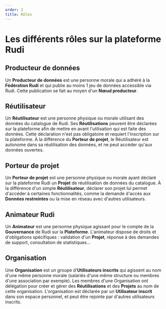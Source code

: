 ```yaml
---
order: 2
title: Rôles
---
```


# Les différents rôles sur la plateforme Rudi

## Producteur de données
Un **Producteur de données** est une personne morale qui a adhéré à la **Fédération Rudi** et qui publie au moins 1 jeu de données accessible via Rudi. Cette publication se fait au moyen d'un **Nœud producteur**.

## Réutilisateur
Un **Réutilisateur** est une personne physique ou morale utilisant des données du catalogue de Rudi. Ses **Réutilisations** peuvent être déclarées sur la plateforme afin de mettre en avant l'utilisation qui est faite des données. Cette déclaration n'est pas obligatoire et requiert l'inscription sur la plateforme. À la différence du **Porteur de projet**, le Réutilisateur est autonome dans sa réutilisation des données, et ne peut accéder qu'aux données ouvertes.

## Porteur de projet 
Un **Porteur de projet** est une personne physique ou morale ayant déclaré sur la plateforme Rudi un **Projet** de réutilisation de données du catalogue. À la différence d'un simple **Réutilisateur**, déclarer son projet lui permet d'accéder à certaines fonctionnalités, comme la demande d'accès aux **Données restreintes** ou la mise en réseau avec d'autres utilisateurs.

## Animateur Rudi
Un **Animateur** est une personne physique agissant pour le compte de la **Gouvernance** de Rudi sur la **Plateforme**. L'animateur dispose de droits et d'obligations spécifiques : validation d'un **Projet**, réponse à des demandes de support, consultation de statistiques…

## Organisation
Une **Organisation** est un groupe d'**Utilisateurs inscrits** qui agissent au nom d'une même personne morale (salariés d'une même structure ou membres d'une association par exemple). Les membres d'une Organisation ont délégation pour créer et gérer des **Réutilisations** et des **Projets** au nom de cette organisation. L'organisation est déclarée par un **Utilisateur inscrit** dans son espace personnel, et peut être rejointe par d'autres utilisateurs inscrits.

